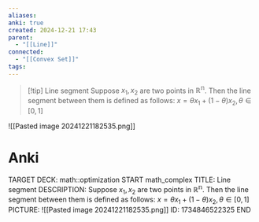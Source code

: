 ```yaml
---
aliases: 
anki: true
created: 2024-12-21 17:43
parent:
  - "[[Line]]"
connected:
  - "[[Convex Set]]"
tags:
---
```


> [!tip] Line segment
Suppose $x_1, x_2$ are two points in $\mathbb{R^n}$. 
Then the line segment between them is defined as follows:
$x = \theta x_1 + (1 - \theta)x_2, \theta \in [0,1]$

![[Pasted image 20241221182535.png]]

# Anki
TARGET DECK: math::optimization
START
math_complex
TITLE: Line segment
DESCRIPTION: Suppose $x_1, x_2$ are two points in $\mathbb{R^n}$. 
Then the line segment between them is defined as follows:
$x = \theta x_1 + (1 - \theta)x_2, \theta \in [0,1]$
PICTURE: ![[Pasted image 20241221182535.png]]
ID: 1734846522325
END